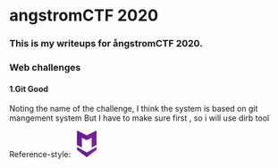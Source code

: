 # angstromCTF 2020
### This is my writeups for ångstromCTF 2020.

### Web challenges 
#### 1.Git Good
 Noting the name of the challenge, I think the system is based on git mangement system 
 But I have to make sure first , so i will use dirb tool 
 
Reference-style: 
![alt text][logo]

[logo]: https://github.com/adam-p/markdown-here/raw/master/src/common/images/icon48.png "Logo Title Text 2"
